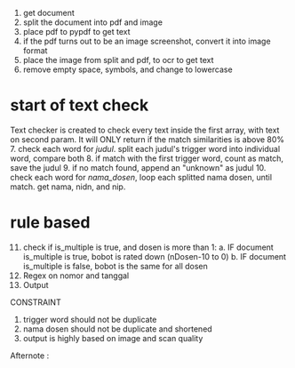 1. get document
2. split the document into pdf and image
3. place pdf to pypdf to get text
4. if the pdf turns out to be an image screenshot, convert it into image format
5. place the image from split and pdf, to ocr to get text
6. remove empty space, symbols, and change to lowercase
# start of text check
Text checker is created to check every text inside the first array, with text on second param. It will ONLY return if the match similarities is above 80%
7. check each word for *judul*. split each judul's trigger word into individual word, compare both
8. if match with the first trigger word, count as match, save the judul
9. if no match found, append an "unknown" as judul
10. check each word for *nama_dosen*, loop each splitted nama dosen, until match. get nama, nidn, and nip.
# rule based
11. check if is_multiple is true, and dosen is more than 1:
    a. IF document is_multiple is true, bobot is rated down (nDosen-10 to 0)
    b. IF document is_multiple is false, bobot is the same for all dosen
12. Regex on nomor and tanggal
13. Output





CONSTRAINT
1. trigger word should not be duplicate
2. nama dosen should not be duplicate and shortened
3. output is highly based on image and scan quality

Afternote :
